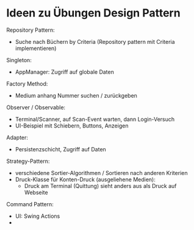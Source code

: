 Ideen zu Übungen Design Pattern
===================================

Repository Pattern:

* Suche nach Büchern by Criteria (Repository pattern mit Criteria implementieren)

Singleton:

* AppManager: Zugriff auf globale Daten

Factory Method:

* Medium anhang Nummer suchen / zurückgeben

Observer / Observable:
* Terminal/Scanner, auf Scan-Event warten, dann Login-Versuch
* UI-Beispiel mit Schiebern, Buttons, Anzeigen

Adapter:
* Persistenzschicht, Zugriff auf Daten


Strategy-Pattern:
  * verschiedene Sortier-Algorithmen / Sortieren nach anderen Kriterien
  * Druck-Klasse für Konten-Druck (ausgeliehene Medien):
    * Druck am Terminal (Quittung) sieht anders aus als Druck auf Webseite

Command Pattern:
* UI: Swing Actions
*
